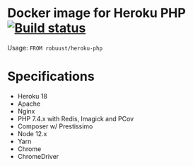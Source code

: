 # Docker image for Heroku PHP [![Build status](https://badge.buildkite.com/93ccca7cf370307bc6a02801651853ad44ee64300ba2394d5d.svg)](https://buildkite.com/robuust/heroku-php)

Usage: `FROM robuust/heroku-php`

# Specifications

* Heroku 18
* Apache
* Nginx
* PHP 7.4.x with Redis, Imagick and PCov
* Composer w/ Prestissimo
* Node 12.x
* Yarn
* Chrome
* ChromeDriver
